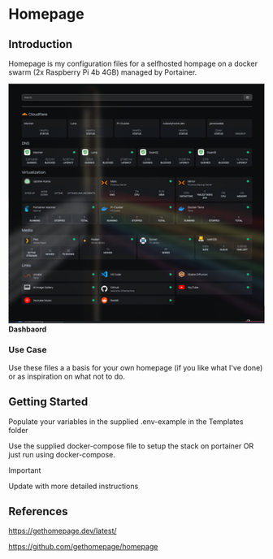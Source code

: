 # Homepage

## Introduction

Homepage is my configuration files for a selfhosted hompage on a docker swarm (2x Raspberry Pi 4b 4GB) managed by Portainer.

![Dashboard](.github/screenshots/dashboard_public.png)
**Dashbaord**

### Use Case

Use these files a a basis for your own homepage (if you like what I've done) or as inspiration on what not to do.

## Getting Started

Populate your variables in the supplied .env-example in the Templates folder

Use the supplied docker-compose file to setup the stack on portainer OR just run using docker-compose.

> [!IMPORTANT]
> Update with more detailed instructions

## References
https://gethomepage.dev/latest/

https://github.com/gethomepage/homepage
